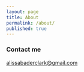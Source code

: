 ```yaml
---
layout: page
title: About
permalink: /about/
published: true
---
```





### Contact me

[alissabaderclark@gmail.com](mailto:alissabaderclark@gmail.com)
